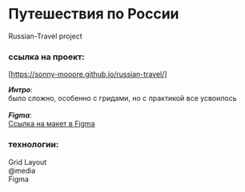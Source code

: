 # Путешествия по России
Russian-Travel project<br/>

### ссылка на проект:
[https://sonny-mooore.github.io/russian-travel/] 

___Интро___:<br/>
было сложно, особенно с гридами, но с практикой все усвоилось  
<br/>
___Figma___:<br/>
[Ссылка на макет в Figma](https://www.figma.com/file/)
### технологии:
﻿﻿Grid Layout<br/>
﻿﻿@media<br/>
﻿﻿Figma<br/>


